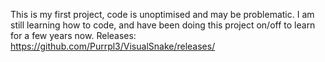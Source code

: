 This is my first project, code is unoptimised and may be problematic. I am still learning how to code, and have been doing this project on/off to learn for a few years now.
Releases: https://github.com/Purrpl3/VisualSnake/releases/
